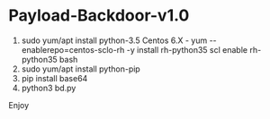 # Payload-Backdoor-v1.0

1. sudo yum/apt install python-3.5
  Centos 6.X - yum --enablerepo=centos-sclo-rh -y install rh-python35
               scl enable rh-python35 bash
2. sudo yum/apt install python-pip
3. pip install base64
4. python3 bd.py

Enjoy
